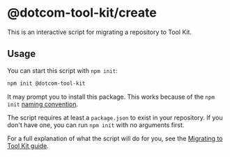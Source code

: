# @dotcom-tool-kit/create

This is an interactive script for migrating a repository to Tool Kit.

## Usage

You can start this script with `npm init`:

```sh
npm init @dotcom-tool-kit
```

It may prompt you to install this package. This works because of the `npm init` [naming convention](https://docs.npmjs.com/cli/v8/commands/npm-init).

The script requires at least a `package.json` to exist in your repository. If you don't have one, you can run `npm init` with no arguments first.

For a full explanation of what the script will do for you, see the [Migrating to Tool Kit guide](../../docs/migrating-to-tool-kit.md).
